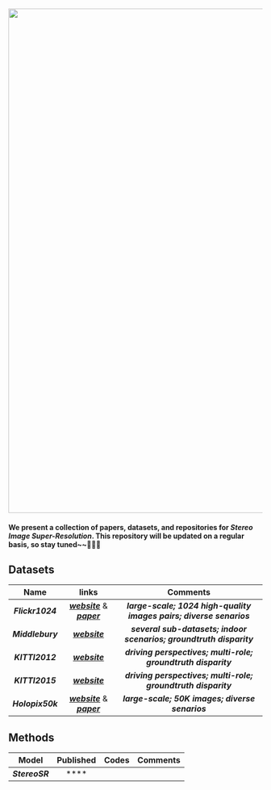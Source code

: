 ### <img src="https://raw.github.com/YingqianWang/Awesome-Stereo-Image-SR/master/Fig/Thumbnail.jpg" width="1000">
#### **We present a collection of papers, datasets, and repositories for *Stereo Image Super-Resolution*. This repository will be updated on a regular basis, so stay tuned~~🎉🎉🎉**

## Datasets

|     Name     |   links |  Comments |
| :----------: |  :-----: | :-------: |
|     ***Flickr1024***     | ***<a href="https://yingqianwang.github.io/Flickr1024/" target="_blank">website</a>*** & ***<a href="http://openaccess.thecvf.com/content_ICCVW_2019/papers/LCI/Wang_Flickr1024_A_Large-Scale_Dataset_for_Stereo_Image_Super-Resolution_ICCVW_2019_paper.pdf" target="_blank">paper</a>*** | ***large-scale; 1024 high-quality images pairs; diverse senarios*** |
|     ***Middlebury***     | [***website***](http://vision.middlebury.edu/stereo/) | ***several sub-datasets; indoor scenarios; groundtruth disparity*** |
|     ***KITTI2012***     | [***website***](http://www.cvlibs.net/datasets/kitti/index.php) | ***driving perspectives; multi-role; groundtruth disparity*** |
|     ***KITTI2015***     | [***website***](http://www.cvlibs.net/datasets/kitti/index.php) | ***driving perspectives; multi-role; groundtruth disparity*** |
|     ***Holopix50k***     | [***website***](http://github.com/leiainc/holopix50k) & [***paper***](https://arxiv.org/pdf/2003.11172.pdf) | ***large-scale; 50K images; diverse senarios*** |


## Methods
|     Model     |   Published |  Codes | Comments |
| :----------: |  :-----: | :-------: | :-------: |
| ***StereoSR*** | ****
